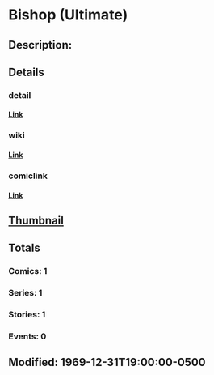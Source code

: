 # Bishop (Ultimate)
## Description: 
## Details
### detail
#### [Link](http://marvel.com/characters/264/bishop?utm_campaign=apiRef&utm_source=225578a89fc76f3d20fbffda5d17a88d)
### wiki
#### [Link](http://marvel.com/universe/Bishop%20(Ultimate)?utm_campaign=apiRef&utm_source=225578a89fc76f3d20fbffda5d17a88d)
### comiclink
#### [Link](http://marvel.com/comics/characters/1011224/bishop_ultimate?utm_campaign=apiRef&utm_source=225578a89fc76f3d20fbffda5d17a88d)
## [Thumbnail](http://i.annihil.us/u/prod/marvel/i/mg/b/40/image_not_available.jpg)
## Totals
### Comics: 1
### Series: 1
### Stories: 1
### Events: 0
## Modified: 1969-12-31T19:00:00-0500